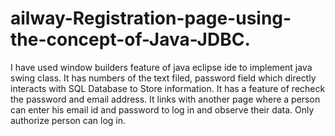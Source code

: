 # ailway-Registration-page-using-the-concept-of-Java-JDBC.
I have used window builders feature of java eclipse ide to implement java swing class. It has numbers of the text filed, password field which directly interacts with SQL Database to Store information. It has a feature of recheck the password and email address. It links with another page where a person can enter his email id and password to log in and observe their data. Only authorize person can log in.
